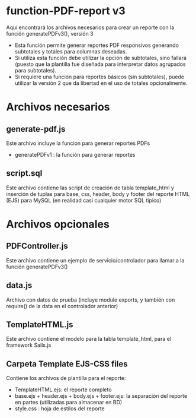 # function-PDF-report v3
Aquí encontrará los archivos necesarios para crear un reporte con la función generatePDFv3(), versión 3
- Esta función permite generar reportes PDF responsivos generando subtotales y totales para columnas deseadas.
- Si utiliza esta función debe utilizar la opción de subtotales, sino fallará (puesto que la plantilla fue diseñada para interpretar datos agrupados para subtotales).
- Si requiere una función para reportes básicos (sin subtotales), puede utilizar la versión 2 que da libertad en el uso de totales opcionalmente.

# Archivos necesarios

## generate-pdf.js
Este archivo incluye la funcion para generar reportes PDFs
- generatePDFv1 : la función para generar reportes

## script.sql
Este archivo contiene las script de creación de tabla template_html y inserción de tuplas para base, css, header, body y footer del reporte HTML (EJS) para MySQL (en realidad casi cualquier motor SQL tipico)

# Archivos opcionales

## PDFController.js
Este archivo contiene un ejemplo de servicio/controlador para llamar a la función generatePDFv3()

## data.js
Archivo con datos de prueba (incluye module exports, y también con require() de la data en el controlador anterior)

## TemplateHTML.js
Este archivo contiene el modelo para la tabla template_html, para el framework Sails.js

## Carpeta Template EJS-CSS files
Contiene los archivos de plantilla para el reporte:
- TemplateHTML.ejs: el reporte completo
- base.ejs + header.ejs + body.ejs + footer.ejs: la separación del reporte en partes (utilizadas para almacenar en BD)
- style.css : hoja de estilos del reporte
